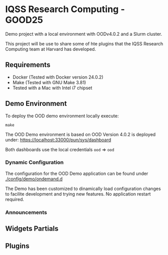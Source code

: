 # IQSS Research Computing - GOOD25
Demo project with a local environment with OODv4.0.2 and a Slurm cluster.

This project will be use to share some of hte plugins that the IQSS Research Computing team at Harvard has developed.

## Requirements
- Docker (Tested with Docker version 24.0.2)
- Make (Tested with GNU Make 3.81)
- Tested with a Mac with Intel i7 chipset

## Demo Environment
To deploy the OOD demo environment locally execute:
```
make
```

The OOD Demo environment is based on OOD Version 4.0.2 is deployed under: [https://localhost:33000/pun/sys/dashboard](https://localhost:33000/pun/sys/dashboard)

Both dashboards use the local credentials `ood` => `ood`

### Dynamic Configuration
The configuration for the OOD Demo application can be found under [./config/demo/ondemand.d](./config/demo/ondemand.d)

The Demo has been customized to dinamically load configuration changes to facilite development and trying new features. No application restart required.

### Announcements

## Widgets Partials

## Plugins
